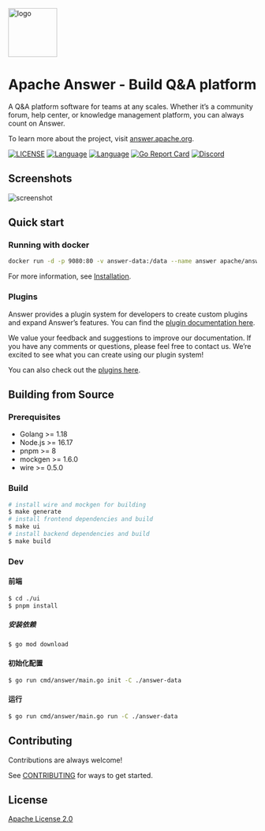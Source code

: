 <a href="https://answer.apache.org">
    <img alt="logo" src="docs/img/logo.svg" height="99px">
</a>

# Apache Answer - Build Q&A platform

A Q&A platform software for teams at any scales. Whether it’s a community forum, help center, or knowledge management platform, you can always count on Answer.

To learn more about the project, visit [answer.apache.org](https://answer.apache.org).

[![LICENSE](https://img.shields.io/github/license/apache/incubator-answer)](https://github.com/apache/incubator-answer/blob/main/LICENSE)
[![Language](https://img.shields.io/badge/language-go-blue.svg)](https://golang.org/)
[![Language](https://img.shields.io/badge/language-react-blue.svg)](https://reactjs.org/)
[![Go Report Card](https://goreportcard.com/badge/github.com/apache/incubator-answer)](https://goreportcard.com/report/github.com/apache/incubator-answer)
[![Discord](https://img.shields.io/badge/discord-chat-5865f2?logo=discord&logoColor=f5f5f5)](https://discord.gg/Jm7Y4cbUej)

## Screenshots

![screenshot](docs/img/screenshot.png)

## Quick start

### Running with docker

```bash
docker run -d -p 9080:80 -v answer-data:/data --name answer apache/answer:1.3.5
```

For more information, see [Installation](https://answer.apache.org/docs/installation).

### Plugins

Answer provides a plugin system for developers to create custom plugins and expand Answer’s features. You can find the [plugin documentation here](https://answer.apache.org/community/plugins).

We value your feedback and suggestions to improve our documentation. If you have any comments or questions, please feel free to contact us. We’re excited to see what you can create using our plugin system!

You can also check out the [plugins here](https://answer.apache.org/plugins).

## Building from Source

### Prerequisites

- Golang >= 1.18
- Node.js >= 16.17
- pnpm >= 8
- mockgen >= 1.6.0
- wire >= 0.5.0

### Build

```bash
# install wire and mockgen for building
$ make generate
# install frontend dependencies and build
$ make ui
# install backend dependencies and build
$ make build
```

### Dev

#### 前端
```bash
$ cd ./ui
$ pnpm install
```
##### 安装依赖
```bash
$ go mod download
```
#### 初始化配置
```bash
$ go run cmd/answer/main.go init -C ./answer-data
```
#### 运行
```bash
$ go run cmd/answer/main.go run -C ./answer-data
```


## Contributing

Contributions are always welcome!

See [CONTRIBUTING](https://answer.apache.org/community/contributing) for ways to get started.

## License

[Apache License 2.0](https://github.com/apache/incubator-answer/blob/main/LICENSE)
